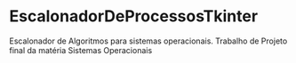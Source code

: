 # EscalonadorDeProcessosTkinter
Escalonador de Algoritmos para sistemas operacionais. Trabalho de Projeto final da matéria Sistemas Operacionais
